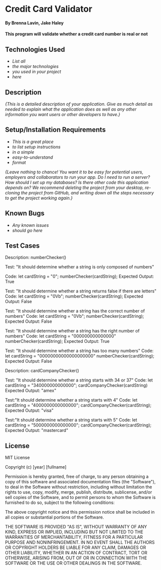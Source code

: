 # Credit Card Validator
#### By Brenna Lavin, Jake Haley

#### This program will validate whether a credit card number is real or not

## Technologies Used

* _List all_
* _the major technologies_
* _you used in your project_
* _here_

## Description

_{This is a detailed description of your application. Give as much detail as needed to explain what the application does as well as any other information you want users or other developers to have.}_

## Setup/Installation Requirements

* _This is a great place_
* _to list setup instructions_
* _in a simple_
* _easy-to-understand_
* _format_

_{Leave nothing to chance! You want it to be easy for potential users, employers and collaborators to run your app. Do I need to run a server? How should I set up my databases? Is there other code this application depends on? We recommend deleting the project from your desktop, re-cloning the project from GitHub, and writing down all the steps necessary to get the project working again.}_

## Known Bugs

* _Any known issues_
* _should go here_

## Test Cases

Description: numberChecker()

Test: "It should determine whether a string is only composed of numbers"

Code:
let cardString = "0";
numberChecker(cardString);
Expected Output:
True

Test: "It should determine whether a string returns false if there are letters"
Code:
let cardString = "0Vb";
numberChecker(cardString);
Expected Output:
False

Test: "It should determine whether a string has the correct number of numbers"
Code:
let cardString = "0Vb";
numberChecker(cardString);
Expected Output:
False

Test: "It should determine whether a string has the right number of numbers"
Code:
let cardString = "000000000000000"
numberChecker(cardString);
Expected Output:
True

Test: "It should determine whether a string has too many numbers"
Code:
let cardString = "00000000000000000000"
numberChecker(cardString);
Expected Output:
False

Description: cardCompanyChecker()

Test: "It should determine whether a string starts with 34 or 37"
Code:
let cardString = "340000000000000";
cardCompanyChecker(cardString)
Expected Output:
"amex"

Test:"It should determine whether a string starts with 4"
Code:
let cardString = "4000000000000000";
cardCompanyChecker(cardString);
Expected Output:
"visa"

Test:"It should determine whether a string starts with 5"
Code:
let cardString = "5000000000000000";
cardCompanyChecker(cardString);
Expected Output:
"mastercard"

## License

MIT License

Copyright (c) [year] [fullname]

Permission is hereby granted, free of charge, to any person obtaining a copy
of this software and associated documentation files (the "Software"), to deal
in the Software without restriction, including without limitation the rights
to use, copy, modify, merge, publish, distribute, sublicense, and/or sell
copies of the Software, and to permit persons to whom the Software is
furnished to do so, subject to the following conditions:

The above copyright notice and this permission notice shall be included in all
copies or substantial portions of the Software.

THE SOFTWARE IS PROVIDED "AS IS", WITHOUT WARRANTY OF ANY KIND, EXPRESS OR
IMPLIED, INCLUDING BUT NOT LIMITED TO THE WARRANTIES OF MERCHANTABILITY,
FITNESS FOR A PARTICULAR PURPOSE AND NONINFRINGEMENT. IN NO EVENT SHALL THE
AUTHORS OR COPYRIGHT HOLDERS BE LIABLE FOR ANY CLAIM, DAMAGES OR OTHER
LIABILITY, WHETHER IN AN ACTION OF CONTRACT, TORT OR OTHERWISE, ARISING FROM,
OUT OF OR IN CONNECTION WITH THE SOFTWARE OR THE USE OR OTHER DEALINGS IN THE
SOFTWARE.

